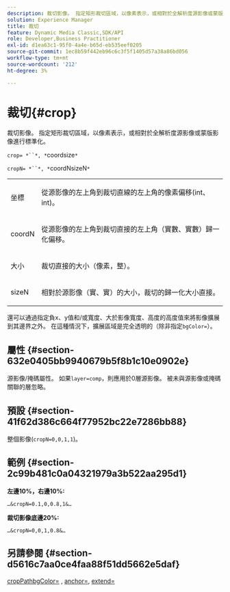 ```yaml
---
description: 裁切影像。 指定矩形裁切區域，以像素表示，或相對於全解析度源影像或蒙版影像進行標準化。
solution: Experience Manager
title: 裁切
feature: Dynamic Media Classic,SDK/API
role: Developer,Business Practitioner
exl-id: d1ea63c1-95f0-4a4e-b65d-eb535eef0205
source-git-commit: 1ec8b59f442eb96c6c3f5f1405d57a38a86bd056
workflow-type: tm+mt
source-wordcount: '212'
ht-degree: 3%

---
```


# 裁切{#crop}

裁切影像。 指定矩形裁切區域，以像素表示，或相對於全解析度源影像或蒙版影像進行標準化。

`crop= *``*, *`coordsize`*`

`cropN= *``*, *`coordNsizeN`*`

<table id="simpletable_472A9AD67AA64419B0877B0535F8B14A"> 
 <tr class="strow"> 
  <td class="stentry"> <p><span class="codeph"> <span class="varname"> 坐標</span></span> </p> </td> 
  <td class="stentry"> <p>從源影像的左上角到裁切直線的左上角的像素偏移(int、int)。 </p></td> 
 </tr> 
 <tr class="strow"> 
  <td class="stentry"> <p><span class="codeph"> <span class="varname"> coordN</span></span> </p> </td> 
  <td class="stentry"> <p>從源影像的左上角到裁切直接的左上角（實數、實數）歸一化偏移。 </p></td> 
 </tr> 
 <tr class="strow"> 
  <td class="stentry"> <p><span class="codeph"> <span class="varname"> 大小</span></span> </p></td> 
  <td class="stentry"> <p>裁切直接的大小（像素，整）。 </p></td> 
 </tr> 
 <tr class="strow"> 
  <td class="stentry"> <p><span class="codeph"> <span class="varname"> sizeN</span></span> </p></td> 
  <td class="stentry"> <p>相對於源影像（實、實）的大小，裁切的歸一化大小直接。 </p></td> 
 </tr> 
</table>

還可以通過指定負x、y值和/或寬度、大於影像寬度、高度的高度值來將影像擴展到其邊界之外。 在這種情況下，擴展區域是完全透明的（除非指定`bgColor=`）。

## 屬性 {#section-632e0405bb9940679b5f8b1c10e0902e}

源影像/掩碼屬性。 如果`layer=comp`，則應用於0層源影像。 被未與源影像或掩碼關聯的層忽略。

## 預設 {#section-41f62d386c664f77952bc22e7286bb88}

整個影像(`cropN=0,0,1,1`)。

## 範例 {#section-2c99b481c0a04321979a3b522aa295d1}

**左邊10%，右邊10%:**

`…&cropN=0.1,0,0.8,1&…`

**裁切影像底邊20%:**

`…&cropN=0,0,1,0.8&…`

## 另請參閱 {#section-d5616c7aa0ce4faa88f51dd5662e5daf}

[](/help/aem-is-ir-api/is-api/http-ref/image-serving-api-ref/c-http-protocol-reference/c-command-reference/r-croppath.md) [cropPathbgColor=](../../../../../is-api/http-ref/image-serving-api-ref/c-http-protocol-reference/c-command-reference/r-bgcolor.md#reference-441371ba4ef54fe781887c5ae448f6ab) ,  [anchor=](../../../../../is-api/http-ref/image-serving-api-ref/c-http-protocol-reference/c-command-reference/r-anchor.md#reference-6661e548ab284b82828d8d94c8ddeb7c),  [extend=](../../../../../is-api/http-ref/image-serving-api-ref/c-http-protocol-reference/c-command-reference/r-extend.md#reference-7e9156beb285459d830e2d56782a74ac)
